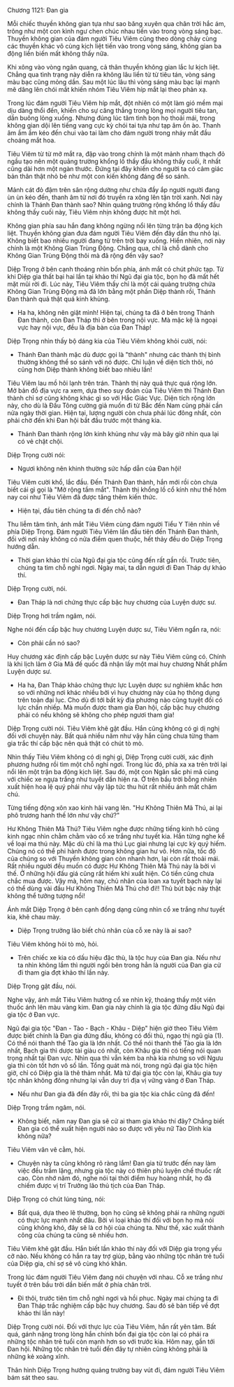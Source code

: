 




Chương 1121: Đan gia


Mỗi chiếc thuyền không gian tựa như sao băng xuyên qua chân trời hắc ám, trông như một con kình ngư chen chúc nhau tiến vào trong vòng sáng bạc. Thuyền không gian của đám người Tiêu Viêm cũng theo dòng chảy cùng các thuyền khác vô cùng kịch liệt tiến vào trong vòng sáng, không gian ba động liền biến mất không thấy nữa.

Khi xông vào vòng ngân quang, cả thân thuyền không gian lắc lư kịch liệt. Chẳng qua tình trạng này diễn ra không lâu liền từ từ tiêu tán, vòng sáng màu bạc cũng mỏng dần. Sau một lúc lâu thì vòng sáng màu bạc lại mạnh mẽ dâng lên chói mắt khiến nhóm Tiêu Viêm híp mắt lại theo phản xạ.

Trong lúc đám người Tiêu Viêm híp mắt, đột nhiên có một làm gió mềm mại dịu dàng thổi đến, khiến cho sự căng thẳng trong lòng mọi người tiêu tan, dần buông lỏng xuống. Nhưng đúng lúc tâm tình bọn họ thoải mái, trong không gian dội lên tiếng vang cực kỳ chói tai tựa như tạp âm ồn ào. Thanh âm ầm ầm kéo đến chui vào tai làm cho đám người trong nháy mắt đầu choáng mắt hoa.

Tiêu Viêm từ từ mở mắt ra, đập vào trong chính là một mảnh nham thạch đỏ ngầu tạo nên một quảng trường khổng lồ thấy đầu không thấy cuối, ít nhất cũng dài hơn một ngàn thước. Đứng tại đây khiến cho người ta có cảm giác bản thân thật nhỏ bé như một con kiến không đáng để so sánh.

Mảnh cát đỏ đậm trên sân rộng dường như chứa đầy ắp người người đang ùn ùn kéo đến, thanh âm từ nơi đó truyền ra xông lên tận trời xanh. Nơi này chính là Thánh Đan thành sao? Nhìn quảng trường rộng khổng lồ thấy đầu không thấy cuối này, Tiêu Viêm nhịn không được hít một hơi.

Không gian phía sau hắn đang không ngừng nổi lên từng trận ba động kịch liệt. Thuyền không gian đưa đám người Tiêu Viêm đến đây dần thu nhỏ lại. Không biết bao nhiêu người đang từ trên trời bay xuống. Hiển nhiên, nơi này chính là một Không Gian Trùng Động. Chẳng qua, chỉ là chỗ dành cho Không Gian Trùng Động thôi mà đã rộng đến vậy sao?

Diệp Trọng ở bên cạnh thoáng nhìn bốn phía, ánh mắt có chút phức tạp. Từ khi Diệp gia thất bại hai lần tại khảo thí Ngũ đại gia tộc, bọn họ đã mất hết mặt mũi rời đi. Lúc này, Tiêu Viêm thấy chỉ là một cái quảng trường chứa Không Gian Trùng Động mà đã lớn bằng một phần Diệp thành rồi, Thánh Đan thành quả thật quá kinh khủng.

- Ha ha, không nên giật mình! Hiện tại, chúng ta đã ở bên trong Thánh Đan thành, còn Đan Tháp thì ở bên trong nội vực. Mà mặc kệ là ngoại vực hay nội vực, đều là địa bàn của Đan Tháp!

Diệp Trọng nhìn thấy bộ dáng kia của Tiêu Viêm không khỏi cười, nói:

- Thánh Đan thành mặc dù được gọi là "thành" nhưng các thành thị bình thường không thể so sánh với nó được. Chỉ luận về diện tích thôi, nó cũng hơn Diệp thành không biết bao nhiêu lần!

Tiêu Viêm lau mồ hôi lạnh trên trán. Thành thị này quả thực quá rộng lớn. Mở bản đồ địa vực ra xem, dựa theo suy đoán của Tiêu Viêm thì Thánh Đan thành chỉ sợ cũng không khác gì so với Hắc Giác Vực. Diện tích rộng lớn này, cho dù là Đấu Tông cường giả muốn đi từ Bắc đến Nam cũng phải cần nửa ngày thời gian. Hiện tại, lượng người còn chưa phải lúc đông nhất, còn phải chờ đến khi Đan hội bắt đầu trước một tháng kia.

- Thánh Đan thành rộng lớn kinh khủng như vậy mà bây giờ nhìn qua lại có vẻ chật chội.

Diệp Trọng cười nói:

- Ngươi không nên khinh thường sức hấp dẫn của Đan hội!

Tiêu Viêm cười khổ, lắc đầu. Đến Thánh Đan thành, hắn mới rồi còn chưa biết cái gì gọi là "Mở rộng tầm mắt". Thành thị khổng lồ cổ kính như thế hôm nay coi như Tiêu Viêm đã được tăng thêm kiến thức.

- Hiện tại, đầu tiên chúng ta đi đến chỗ nào?

Thu liễm tâm tình, ánh mắt Tiêu Viêm cùng đám người Tiểu Y Tiên nhìn về phía Diệp Trọng. Đám người Tiêu Viêm lần đầu tiên đến Thánh Đan thành, đối với nơi này không có nửa điểm quen thuộc, hết thảy đều do Diệp Trọng hướng dẫn.

- Thời gian khảo thí của Ngũ đại gia tộc cũng đến rất gần rồi. Trước tiên, chúng ta tìm chỗ nghỉ ngơi. Ngày mai, ta dẫn ngươi đi Đan Tháp dự khảo thí.

Diệp Trọng cười, nói.

- Đan Tháp là nơi chứng thực cấp bậc huy chương của Luyện dược sư.

Diệp Trọng hơi trầm ngâm, nói.

Nghe nói đến cấp bậc huy chương Luyện dược sư, Tiêu Viêm ngẩn ra, nói:

- Còn phải cần nó sao?

Huy chương xác định cấp bậc Luyện dược sư này Tiêu Viêm cũng có. Chính là khi lịch lãm ở Gia Mã đế quốc đã nhận lấy một mai huy chương Nhất phẩm Luyện dược sư.

- Ha ha, Đan Tháp khảo chứng thực lực Luyện dược sư nghiêm khắc hơn so với những nơi khác nhiều bởi vì huy chương này của họ thông dụng trên toàn đại lục. Cho dù đi tới bất kỳ địa phương nào cũng tuyệt đối có lực chấn nhiếp. Mà muốn được tham gia Đan hội, cấp bậc huy chương phải có nếu không sẽ không cho phép ngươi tham gia!

Diệp Trọng cười nói. Tiêu Viêm khẽ gật đầu. Hắn cũng không có gì dị nghị đối với chuyện này. Bất quá nhiều năm như vậy hắn cũng chưa từng tham gia trắc thí cấp bậc nên quả thật có chút tò mò.

Nhìn thấy Tiêu Viêm không có dị nghị gì, Diệp Trọng cười cười, xác định phương hướng rồi tìm một chỗ nghỉ ngơi. Trong lúc đó, phía xa xa trên trời lại nổi lên một trận ba động kịch liệt. Sau đó, một con Ngân sắc phi mã cùng với chiếc xe ngựa trắng như tuyết dần hiện ra. Ở trên bầu trời bỗng nhiên xuất hiện hoa lệ quý phái như vậy lập tức thu hút rất nhiều ánh mắt chăm chú.

Từng tiếng động xôn xao kinh hãi vang lên. "Hư Không Thiên Mã Thú, ai lại phô trương hanh thế lớn như vậy chứ?"

Hư Không Thiên Mã Thú? Tiêu Viêm nghe được những tiếng kinh hô cũng kinh ngạc nhìn chằm chằm vào cổ xe trắng như tuyết kia. Hắn từng nghe kể về loại ma thú này. Mặc dù chỉ là ma thú Lục giai nhưng lại cực kỳ quý hiếm. Chúng nó có thể phi hành được trong không gian hư vô. Hơn nữa, tốc độ của chúng so với Thuyền không gian còn nhanh hơn, lại còn rất thoải mái. Rất nhiều người đều muốn có được Hư Không Thiên Mã Thú này là bởi vì thế. Ở những hội đấu giá cũng rất hiếm khi xuất hiện. Có tiền cũng chưa chắc mua được. Vậy mà, hôm nay, chủ nhân của loan xa tuyết bạch này lại có thể dùng vài đầu Hư Không Thiên Mã Thú chở đi!! Thủ bút bậc này thật không thể tưởng tượng nổi!

Ánh mắt Diệp Trọng ở bên cạnh đồng dạng cũng nhìn cổ xe trắng như tuyết kia, khẽ chau mày.

- Diệp Trọng trưởng lão biết chủ nhân của cỗ xe này là ai sao?

Tiêu Viêm không hỏi tò mò, hỏi.

- Trên chiếc xe kia có dấu hiệu đặc thù, là tộc huy của Đan gia. Nếu như ta nhìn không lầm thì người ngồi bên trong hẳn là người của Đan gia cử đi tham gia đợt khảo thí lần này.

Diệp Trọng gật đầu, nói.

Nghe vậy, ánh mắt Tiêu Viêm hướng cổ xe nhìn kỹ, thoáng thấy một viên thuốc ánh lên màu vàng kim. Đan gia này chính là gia tộc đứng đầu Ngũ đại gia tộc ở Đan vực.

Ngũ đại gia tộc "Đan - Tào - Bạch - Khâu - Diệp" hiện giờ theo Tiêu Viêm được biết chính là Đan gia đứng đầu, không có đối thủ, ngạo thị ngũ gia (1). Có thể nói thanh thế Tào gia là lớn nhất. Có thể nói thanh thế Tào gia là lớn nhất, Bạch gia thì dược tài giàu có nhất, còn Khâu gia thì có tiếng nói quan trọng nhất tại Đan vực. Nhìn qua thì vẫn kém ba nhà kia nhưng so với Ngưu gia thì còn tốt hơn vô số lần. Tổng quát mà nói, trong ngũ đại gia tộc hiện giờ, chỉ có Diệp gia là thê thảm nhất. Mà tứ đại gia tộc còn lại, Khâu gia tuy tộc nhân không đông nhưng lại vẫn duy trì địa vị vững vàng ở Đan Tháp.

- Nếu như Đan gia đã đến đây rồi, thì ba gia tộc kia chắc cũng đã đến!

Diệp Trọng trầm ngâm, nói.

- Không biết, năm nay Đan gia sẽ cử ai tham gia khảo thí đây? Chẳng biết Đan gia có thể xuất hiện người nào so được với yêu nữ Tào Dĩnh kia không nữa?

Tiêu Viêm vân vê cằm, hỏi.

- Chuyện này ta cũng không rõ ràng lắm! Đan gia từ trước đến nay làm việc đều trầm lặng, nhưng gia tộc này có thiên phú luyện chế thuốc rất cao. Còn nhớ năm đó, nghe nói tại thời điểm huy hoàng nhất, họ đã chiếm được vị trí Trưởng lão thủ tịch của Đan Tháp.

Diệp Trọng có chút lúng túng, nói:

- Bất quá, dựa theo lẽ thường, bọn họ cũng sẽ không phái ra những người có thực lực mạnh nhất đâu. Bởi vì loại khảo thí đối với bọn họ mà nói cũng không khó, đây sẽ là cơ hội của chúng ta. Như thế, xác xuất thành công của chúng ta cũng sẽ nhiều hơn.

Tiêu Viêm khẽ gật đầu. Hắn biết lần khảo thí này đối với Diệp gia trọng yếu cỡ nào. Nếu không có hắn ra tay trợ giúp, bằng vào những tộc nhân trẻ tuổi của Diệp gia, chỉ sợ sẽ vô cùng khó khăn.

Trong lúc đám người Tiêu Viêm đang nói chuyện với nhau. Cỗ xe trắng như tuyết ở trên bầu trời dần biến mất ở phía chân trời.

- Đi thôi, trước tiên tìm chỗ nghỉ ngơi và hồi phục. Ngày mai chúng ta đi Đan Tháp trắc nghiệm cấp bậc huy chương. Sau đó sẽ bàn tiếp về đợt khảo thí lần này!

Diệp Trọng cười nói. Đối với thực lực của Tiêu Viêm, hắn rất yên tâm. Bất quá, gánh nặng trong lòng hắn chính bốn đại gia tộc còn lại có phái ra những tộc nhân trẻ tuổi còn mạnh hơn so với trước kia. Hôm nay, gần tới Đan hội. Những tộc nhân trẻ tuổi đến đây tự nhiên cũng không phải là những kẻ xoàng xĩnh.

Thân hình Diệp Trọng hướng quảng trường bay vút đi, đám người Tiêu Viêm bám sát theo sau.






